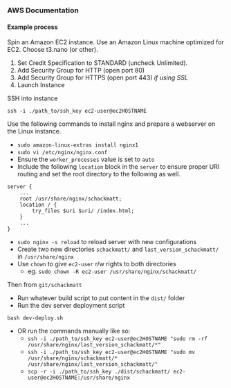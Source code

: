 ### AWS Documentation

#### Example process

Spin an Amazon EC2 instance. Use an Amazon Linux machine optimized for EC2. Choose t3.nano (or other).

1.  Set Credit Specification to STANDARD (uncheck Unlimited).
2.  Add Security Group for HTTP (open port 80)
3.  Add Security Group for HTTPS (open port 443) _if using SSL_
4.  Launch Instance

SSH into instance

`ssh -i ./path_to/ssh_key ec2-user@ec2HOSTNAME`

Use the following commands to install nginx and prepare a webserver on the Linux instance.

-   `sudo amazon-linux-extras install nginx1`
-   `sudo vi /etc/nginx/nginx.conf`
-   Ensure the `worker_processes` value is set to `auto`
-   Include the following `location` block in the `server` to ensure proper URI routing and set the root directory to the following as well.

```
server {
    ...
    root /usr/share/nginx/schackmatt;
    location / {
        try_files $uri $uri/ /index.html;
    }
    ...
}
```

-   `sudo nginx -s reload` to reload server with new configurations
-   Create two new directories `schackmatt/` and `last_version_schackmatt/` in `/usr/share/nginx`
-   Use `chown` to give `ec2-user` r/w rights to both directories
    -   eg. `sudo chown -R ec2-user /usr/share/nginx/schackmatt/`

Then from `git/schackmatt`

-   Run whatever build script to put content in the `dist/` folder
-   Run the dev server deployment script

`bash dev-deploy.sh`

-   OR run the commands manually like so:
    -   `ssh -i ./path_to/ssh_key ec2-user@ec2HOSTNAME "sudo rm -rf /usr/share/nginx/last_version_schackmatt/*"`
    -   `ssh -i ./path_to/ssh_key ec2-user@ec2HOSTNAME "sudo mv /usr/share/nginx/schackmatt/* /usr/share/nginx/last_version_schackmatt/"`
    -   `scp -r -i ./path_to/ssh_key ./dist/schackmatt/ ec2-user@ec2HOSTNAME:/usr/share/nginx`
